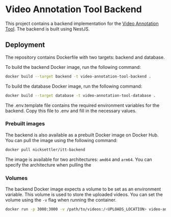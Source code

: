 # Video Annotation Tool Backend

This project contains a backend implementation for
the [Video Annotation Tool](https://github.com/NickSettler/video-annotation-tool).
The backend is built using NestJS.

## Deployment

The repository contains Dockerfile with two targets: backend and database.

To build the backend Docker image, run the following command:

```bash
docker build --target backend -t video-annotation-tool-backend .
```

To build the database Docker image, run the following command:

```bash
docker build --target database -t video-annotation-tool-database .
```

The .env.template file contains the required environment variables for the backend. Copy this file to .env and fill in
the necessary values.

### Prebuilt images

The backend is also available as a prebuilt Docker image on Docker Hub. You can pull the image using the following
command:

```bash
docker pull nicksettler/itt-backend
```

The image is available for two architectures: `amd64` and `arm64`. You can specify the architecture when pulling the

### Volumes

The backend Docker image expects a volume to be set as an environment variable. This volume is used to store the
uploaded videos. You can set the volume using the `-v` flag when running the container.

```bash
docker run -p 3000:3000 -v /path/to/videos:/<UPLOADS_LOCATION> video-annotation-tool-backend
```

